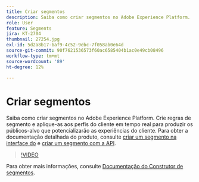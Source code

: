 ```yaml
---
title: Criar segmentos
description: Saiba como criar segmentos no Adobe Experience Platform.
role: User
feature: Segments
jira: KT-2704
thumbnail: 27254.jpg
exl-id: 5d2a8b17-baf9-4c52-9ebc-7f058ab0e64d
source-git-commit: 90f7621536573f60ac6585404b1ac0e49cb08496
workflow-type: tm+mt
source-wordcount: '89'
ht-degree: 12%

---
```


# Criar segmentos

Saiba como criar segmentos no Adobe Experience Platform. Crie regras de segmento e aplique-as aos perfis do cliente em tempo real para produzir os públicos-alvo que potencializarão as experiências do cliente. Para obter a documentação detalhada do produto, consulte [criar um segmento na interface do](https://experienceleague.adobe.com/docs/experience-platform/segmentation/ui/overview.html) e [criar um segmento com a API](https://experienceleague.adobe.com/docs/experience-platform/segmentation/tutorials/create-a-segment.html).

>[!VIDEO](https://video.tv.adobe.com/v/27254?quality=12&learn=on)

Para obter mais informações, consulte [Documentação do Construtor de segmentos](https://experienceleague.adobe.com/docs/experience-platform/segmentation/ui/segment-builder.html?lang=pt-br).
